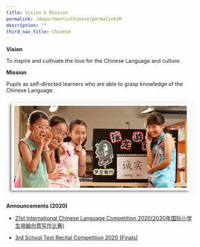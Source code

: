```yaml
---
title: Vision & Mission
permalink: /departments/Chinese/permalinkVM
description: ""
third_nav_title: Chinese
---
```

<p><strong>Vision</strong></p>
<p>To inspire and cultivate the love for the Chinese Language and culture.</p>
<p><strong>Mission</strong></p>
<p>Pupils as self-directed learners who are able to grasp knowledge of the Chinese Language.</p>

![](/images/chinese_img.jpg)

<p><strong>Announcements (2020)</strong></p>
<div>
<ul>
<li>
<p><a href="https://www.facebook.com/permalink.php?story_fbid=3485612994809053&amp;id=248457555191296" target="_blank" rel="noopener">21st International Chinese Language Competition 2020(2020年国际小学生电脑创意写作比赛)</a></p>
</li>
<li>
<p><a href="https://andersonpri-moe-edu-sg-admin.cwp.sg/departments/chinese/chinese-dept-announcement-2020/chinese-dept-announcement" target="_blank" rel="noopener">3rd School Text Recital Competition 2020 (Finals)</a></p>
</li>
</ul>
</div>